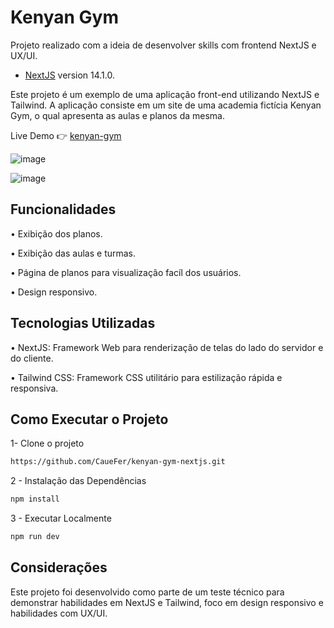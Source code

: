 # Kenyan Gym

Projeto realizado com a ideia de desenvolver skills com frontend NextJS e UX/UI.

- [NextJS](https://nextjs.org) version 14.1.0.

Este projeto é um exemplo de uma aplicação front-end utilizando NextJS e Tailwind. A aplicação consiste em um site de uma academia fictícia Kenyan Gym, o qual apresenta as aulas e planos da mesma.

Live Demo 👉 [kenyan-gym](https://kenyangym.vercel.app)

![image](https://github.com/user-attachments/assets/e19d6d5b-a4b5-4443-9f33-91527461e6b4)


![image](https://github.com/user-attachments/assets/65d7ca0a-789a-4c5a-a411-e72477aec971)

## Funcionalidades

• Exibição dos planos.

• Exibição das aulas e turmas.

• Página de planos para visualização facíl dos usuários.

• Design responsivo.

## Tecnologias Utilizadas

• NextJS: Framework Web para renderização de telas do lado do servidor e do cliente.

• Tailwind CSS: Framework CSS utilitário para estilização rápida e responsiva.

## Como Executar o Projeto

1- Clone o projeto 

```bash
https://github.com/CaueFer/kenyan-gym-nextjs.git
```

2 - Instalação das Dependências

```bash
npm install
```

3 - Executar Localmente

```bash
npm run dev
```

## Considerações

Este projeto foi desenvolvido como parte de um teste técnico para demonstrar habilidades em NextJS e Tailwind, foco em design responsivo e habilidades com UX/UI.
